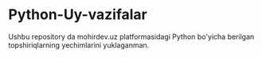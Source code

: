 # Python-Uy-vazifalar
Ushbu repository da mohirdev.uz platformasidagi Python bo'yicha berilgan topshiriqlarning yechimlarini yuklaganman.
